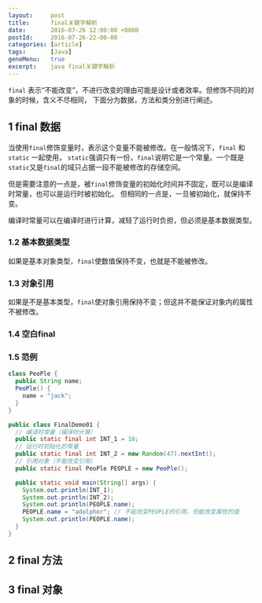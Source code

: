```yaml
---
layout:     post
title:      final关键字解析
date:       2016-07-26 12:00:00 +0800
postId:     2016-07-26-22-00-00
categories: [article]
tags:       [Java]
geneMenu:   true
excerpt:    java final关键字解析
---
```


`final` 表示“不能改变”，不进行改变的理由可能是设计或者效率。但修饰不同的对象的时候，含义不尽相同，
下面分为数据，方法和类分别进行阐述。

## 1 final 数据
当使用`final`修饰变量时，表示这个变量不能被修改。在一般情况下，`final` 和 `static` 一起使用，
`static`强调只有一份，`final`说明它是一个常量。一个既是`static`又是`final`的域只占据一段不能被修改的存储空间。

但是需要注意的一点是，被`final`修饰变量的初始化时间并不固定，既可以是编译时常量，也可以是运行时被初始化。
但相同的一点是，一旦被初始化，就保持不变。

编译时常量可以在编译时进行计算，减轻了运行时负担，但必须是基本数据类型。

### 1.2 基本数据类型
如果是基本对象类型，`final`使数值保持不变，也就是不能被修改。

### 1.3 对象引用
如果是不是基本类型，`final`使对象引用保持不变；但这并不能保证对象内的属性不被修改。


### 1.4 空白final


### 1.5 范例
```java
class PeoPle {
  public String name;
  PeoPle() {
    name = "jack";
  }
}

public class FinalDemo01 {
  // 编译时常量（编译时计算）
  public static final int INT_1 = 10;
  // 运行时初始化的常量
  public static final int INT_2 = new Random(47).nextInt();
  // 引用对象（不能改变引用）
  public static final PeoPle PEOPLE = new PeoPle();

  public static void main(String[] args) {
    System.out.println(INT_1);
    System.out.println(INT_2);
    System.out.println(PEOPLE.name);
    PEOPLE.name = "adolphor"; // 不能改变PEOPLE的引用，但能改变属性的值
    System.out.println(PEOPLE.name);
  }
}
```

## 2 final 方法



## 3 final 对象





